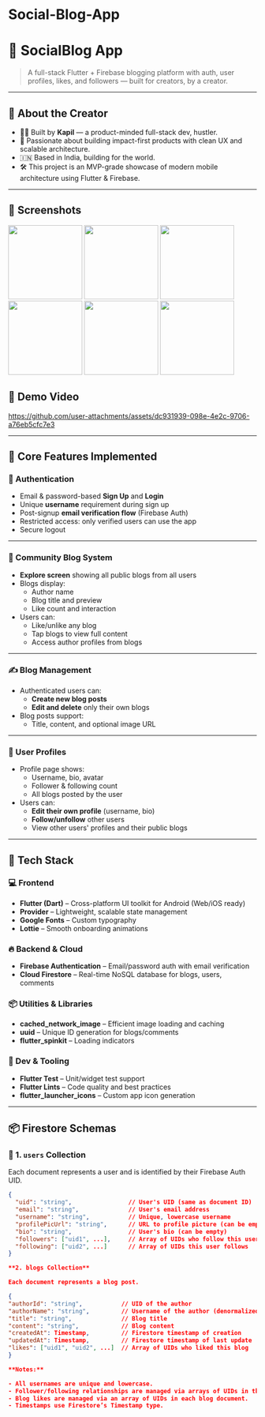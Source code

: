 # Social-Blog-App

# 📝 SocialBlog App

> A full-stack Flutter + Firebase blogging platform with auth, user profiles, likes, and followers — built for creators, by a creator.

---

## 🙌 About the Creator

- 👨‍💻 Built by **Kapil** — a product-minded full-stack dev, hustler.
- 🚀 Passionate about building impact-first products with clean UX and scalable architecture.
- 🇮🇳 Based in India, building for the world.
- 🛠️ This project is an MVP-grade showcase of modern mobile architecture using Flutter & Firebase.

---
## 📸 Screenshots

<p float="left">
  <img src="https://github.com/user-attachments/assets/f65b9bd7-33ae-4e21-bd5c-335532da5cd3" width="150"/>
  <img src="https://github.com/user-attachments/assets/1a4c4970-ec41-481a-a412-f3d286191e3a" width="150"/>
  <img src="https://github.com/user-attachments/assets/f5e4a09d-c664-402e-8231-fb4ce06082b9" width="150"/>
  <img src="https://github.com/user-attachments/assets/dcb10ff2-bd81-4486-8190-9181ebcf11d4" width="150"/>
  <img src="https://github.com/user-attachments/assets/06ea07a5-44c9-4187-9d05-4071d314faa8" width="150"/>
  <img src="https://github.com/user-attachments/assets/f93e691b-0549-4f42-908f-40df6768a8bb" width="150"/>
</p>

## 🎥 Demo Video

https://github.com/user-attachments/assets/dc931939-098e-4e2c-9706-a76eb5cfc7e3


---

## 🚀 Core Features Implemented

### 🔐 Authentication
- Email & password-based **Sign Up** and **Login**
- Unique **username** requirement during sign up
- Post-signup **email verification flow** (Firebase Auth)
- Restricted access: only verified users can use the app
- Secure logout

---

### 📰 Community Blog System
- **Explore screen** showing all public blogs from all users
- Blogs display:
  - Author name
  - Blog title and preview
  - Like count and interaction
- Users can:
  - Like/unlike any blog
  - Tap blogs to view full content
  - Access author profiles from blogs

---

### ✍️ Blog Management
- Authenticated users can:
  - **Create new blog posts**
  - **Edit and delete** only their own blogs
- Blog posts support:
  - Title, content, and optional image URL

---

### 👤 User Profiles
- Profile page shows:
  - Username, bio, avatar
  - Follower & following count
  - All blogs posted by the user
- Users can:
  - **Edit their own profile** (username, bio)
  - **Follow/unfollow** other users
  - View other users' profiles and their public blogs

---

## 🧱 Tech Stack

### 💻 Frontend
- **Flutter (Dart)** – Cross-platform UI toolkit for Android (Web/iOS ready)
- **Provider** – Lightweight, scalable state management
- **Google Fonts** – Custom typography
- **Lottie** – Smooth onboarding animations

### 🔥 Backend & Cloud
- **Firebase Authentication** – Email/password auth with email verification
- **Cloud Firestore** – Real-time NoSQL database for blogs, users, comments

### 📦 Utilities & Libraries
- **cached_network_image** – Efficient image loading and caching
- **uuid** – Unique ID generation for blogs/comments
- **flutter_spinkit** – Loading indicators

### 🧪 Dev & Tooling
- **Flutter Test** – Unit/widget test support
- **Flutter Lints** – Code quality and best practices
- **flutter_launcher_icons** – Custom app icon generation

---

## 📦 Firestore Schemas

### 🔹 1. `users` Collection

Each document represents a user and is identified by their Firebase Auth UID.

```json
{
  "uid": "string",                // User's UID (same as document ID)
  "email": "string",              // User's email address
  "username": "string",           // Unique, lowercase username
  "profilePicUrl": "string",      // URL to profile picture (can be empty)
  "bio": "string",                // User's bio (can be empty)
  "followers": ["uid1", ...],     // Array of UIDs who follow this user
  "following": ["uid2", ...]      // Array of UIDs this user follows
}

**2. blogs Collection**

Each document represents a blog post.

{
"authorId": "string",           // UID of the author
"authorName": "string",         // Username of the author (denormalized for display)
"title": "string",              // Blog title
"content": "string",            // Blog content
"createdAt": Timestamp,         // Firestore timestamp of creation
"updatedAt": Timestamp,         // Firestore timestamp of last update
"likes": ["uid1", "uid2", ...]  // Array of UIDs who liked this blog
}

**Notes:**

- All usernames are unique and lowercase.
- Follower/following relationships are managed via arrays of UIDs in the user documents.
- Blog likes are managed via an array of UIDs in each blog document.
- Timestamps use Firestore’s Timestamp type.
